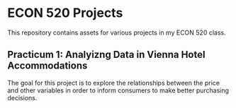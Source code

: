 # ECON 520 Projects
This repository contains assets for various projects in my ECON 520 class.

## Practicum 1: Analyizng Data in Vienna Hotel Accommodations
The goal for this project is to explore the relationships between the price and other variables in order to inform consumers to make better purchasing decisions.
